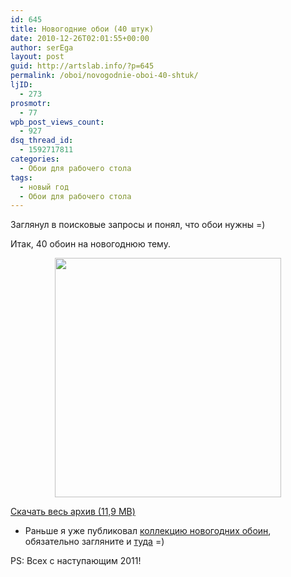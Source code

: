 ```yaml
---
id: 645
title: Новогодние обои (40 штук)
date: 2010-12-26T02:01:55+00:00
author: serEga
layout: post
guid: http://artslab.info/?p=645
permalink: /oboi/novogodnie-oboi-40-shtuk/
ljID:
  - 273
prosmotr:
  - 77
wpb_post_views_count:
  - 927
dsq_thread_id:
  - 1592717811
categories:
  - Обои для рабочего стола
tags:
  - новый год
  - Обои для рабочего стола
---
```

Заглянул в поисковые запросы и понял, что обои нужны =)
  
Итак, 40 обоин на новогоднюю тему.
  


<center>
  <a href="http://artslab.info/wp-content/uploads/new_year_wallpapers.jpg" rel="lightbox[new year wallpapers]"><img class="aligncenter size-full wp-image-646" title="new_year_wallpapers" src="http://artslab.info/wp-content/uploads/new_year_wallpapers.jpg" alt="" width="362" height="383" srcset="http://img.artslab.info/new_year_wallpapers.jpg 362w, http://img.artslab.info/new_year_wallpapers-283x300.jpg 283w" sizes="(max-width: 362px) 100vw, 362px" /></a>
</center>

[Скачать весь архив (11,9 MB)](http://www.box.net/shared/th2a9trip0)

+ Раньше я уже публиковал [коллекцию новогодних обоин](artslab.info/2007/12/novogodnie-oboi/), обязательно загляните и [туда](artslab.info/2007/12/novogodnie-oboi/) =)

PS: Всех с наступающим 2011!